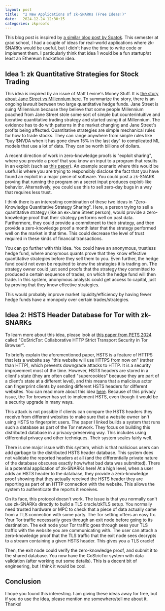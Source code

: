 ```yaml
---
layout: post
title:  "2 New Applications of zk-SNARKs (Free Ideas!)"
date:   2024-12-24 12:30:15
categories: zkproofs
---
```

This blog post is inspired by [a similar blog post by Soatok](https://soatok.blog/2024/12/09/ideas-and-execution/). This semester at grad school, I had a couple of ideas for real-world applications where zk-SNARKs would be useful, but I didn't have the time to write code or implement them. I particularly think that idea 1 would be a fun startup/at least an Ethereum hackathon idea.

## Idea 1: zk Quantitative Strategies for Stock Trading
This idea is inspired by an issue of Matt Levine's Money Stuff. It is [the story about Jane Street vs Millennium here](https://newsletterhunt.com/emails/56933). To summarize the story, there is an ongoing lawsuit between two large quantitative hedge funds. Jane Street is suing Millennium because they believe that some people Millennium poached from Jane Street stole some sort of simple but counterintuitive and lucrative quantitative trading strategy and started using it at Millennium. The evidence has to do with patterns in the market changing and Jane Street's profits being affected. Quantitative strategies are simple mechanical rules for how to trade stocks. They can range anywhere from simple rules like "buy $NVDA when it has gone down 15% in the last day" to complicated ML models that use a lot of data. They can be worth billions of dollars.

A recent direction of work in zero-knowledge proofs is "exploit sharing", where you provide a proof that you know an input to a program that results in an exploit (such as [this paper](https://eprint.iacr.org/2022/1223)). An example scenario where this would be useful is where you are trying to responsibly disclose the fact that you have found an exploit in a major piece of software. You could post a zk-SNARK proving that running the program on a secret input produces exploit-like behavior. Alternatively, you could use this to sell zero-day bugs in a way that requires less trust.

I think there is an interesting combination of these two ideas in "Zero-Knowledge Quantitative Strategy Sharing". Here, a person trying to sell a quantitative strategy (like an ex-Jane Street person), would provide a zero-knowledge proof that their strategy performs well on past data. Furthermore, they could provide a commitment to their strategy, and then provide a zero-knowledge proof a month later that the strategy performed well on the market in that time. This could decrease the level of trust required in these kinds of financial transactions. 

You can go further with this idea. You could have an anonymous, trustless hedge fund, where anonymous quants prove that they know effective quantitative strategies before they sell them to you. Even further, the hedge fund could not even be required to know the strategies it is trading on. The strategy owner could just send proofs that the strategy they committed to produced a certain sequence of trades, on which the hedge fund will then trade. In this system, anonymous analysts could get access to capital, just by proving that they know effective strategies.

This would probably improve market liquidity/efficiency by having fewer hedge funds have a monopoly over certain trades/strategies.

## Idea 2: HSTS Header Database for Tor with zk-SNARKs
To learn more about this idea, please look at [this paper from PETS 2024](https://petsymposium.org/popets/2024/popets-2024-0020.pdf) called "CoStricTor: Collaborative HTTP Strict Transport Security in Tor Browser".

To briefly explain the aforementioned paper, HSTS is a feature of HTTPS that lets a website say "this website will use HTTPS from now on" (rather than HTTP), which prevents downgrade attacks to HTTP. It is a security improvement most of the time. However, HSTS headers are stored in a client's state (they are often called "supercookies" because they are part of a client's state at a different level), and this means that a malicious actor can fingerprint clients by sending different HSTS headers for different websites. You can read more about this idea [here](https://arstechnica.com/information-technology/2015/01/browsing-in-privacy-mode-super-cookies-can-track-you-anyway/). Because of this privacy issue, the Tor browser has yet to implement HSTS, even though it would be a security upgrade in many ways. 

This attack is not possible if clients can compare the HSTS headers they receive from different websites to make sure that a website owner isn't using HSTS to fingerprint users. The paper I linked builds a system that runs such a database as part of the Tor network. They focus on building this distributed database in a privacy-preserving way. This includes using differential privacy and other techniques. Their system scales fairly well.

There is one major issue with this system, which is that malicious users can add garbage to the distributed HSTS header database. This system does not validate the reported headers at all (and the differentially private nature of the database obscures exactly how/what bad data was submitted). There is a potential application of zk-SNARKs here! At a high level, when a user adds an HSTS header to the database, they provide a zero-knowledge proof showing that they actually received the HSTS header they are reporting as part of an HTTP connection with the website. This allows the system to authenticate the reports it receives.

On its face, this protocol doesn't work. The issue is that you normally can't use zk-SNARKs directly to build a TLS oracle/zkTLS setup. You normally need trusted hardware or MPC to check that a piece of data actually came from a TLS connection with some party. The Tor setting offers an easy fix. Your Tor traffic necessarily goes through an exit node before going to its destination. The exit node your Tor traffic goes through sees your TLS traffic with the website you are communicating with. The user can attach a zero-knowledge proof that the TLS traffic that the exit node sees decrypts to a stream containing a given HSTS header. This gives you a TLS oracle!

Then, the exit node could verify the zero-knowledge proof, and submit it to the shared database. You now have the CoStricTor system with data validation (after working out some details). This is a decent bit of engineering, but I think it would be cool.

## Conclusion

I hope you found this interesting. I am giving these ideas away for free, but if you do use the idea, please mention me somewhere/tell me about it. Thanks!
